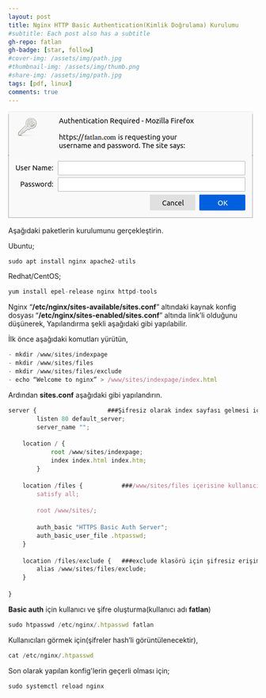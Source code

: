 ```yaml
---
layout: post
title: Nginx HTTP Basic Authentication(Kimlik Doğrulama) Kurulumu
#subtitle: Each post also has a subtitle
gh-repo: fatlan
gh-badge: [star, follow]
#cover-img: /assets/img/path.jpg
#thumbnail-img: /assets/img/thumb.png
#share-img: /assets/img/path.jpg
tags: [pdf, linux]
comments: true
---
```


![Crepe](/assets/img/http-auth-basic/http-basic-auth.png)

Aşağıdaki paketlerin kurulumunu gerçekleştirin.

Ubuntu;
~~~javascript
sudo apt install nginx apache2-utils
~~~

Redhat/CentOS;
~~~javascript
yum install epel-release nginx httpd-tools
~~~

Nginx “**/etc/nginx/sites-available/sites.conf**” altındaki kaynak konfig dosyası “**/etc/nginx/sites-enabled/sites.conf**” altında link’li olduğunu düşünerek, Yapılandırma şekli aşağıdaki gibi yapılabilir.

İlk önce aşağıdaki komutları yürütün,
```javascript
- mkdir /www/sites/indexpage
- mkdir /www/sites/files
- mkdir /www/sites/files/exclude
- echo “Welcome to nginx” > /www/sites/indexpage/index.html
```

Ardından **sites.conf** aşağıdaki gibi yapılandırın.

~~~javascript
server {					###Şifresiz olarak index sayfası gelmesi için yapılan konfigürasyon
        listen 80 default_server;
        server_name "";

	location / {
            root /www/sites/indexpage;
            index index.html index.htm;
        }

	location /files {			###/www/sites/files içerisine kullanıcı ve şifre ile erişim sağlamak için yapılan konfigürasyon
	    satisfy all;

	    root /www/sites/;

	    auth_basic "HTTPS Basic Auth Server";
	    auth_basic_user_file .htpasswd;
	}

	location /files/exclude { 	###exclude klasörü için şifresiz erişim sağlamak için yapılan konfigürasyon
	    alias /www/sites/files/exclude;
	}

}
~~~

**Basic auth** için kullanıcı ve şifre oluşturma(kullanıcı adı **fatlan**)
~~~javascript
sudo htpasswd /etc/nginx/.htpasswd fatlan
~~~

 Kullanıcıları görmek için(şifreler hash’li görüntülenecektir),
~~~javascript
cat /etc/nginx/.htpasswd
~~~

Son olarak yapılan konfig'lerin geçerli olması için;
~~~javascript
sudo systemctl reload nginx
~~~
